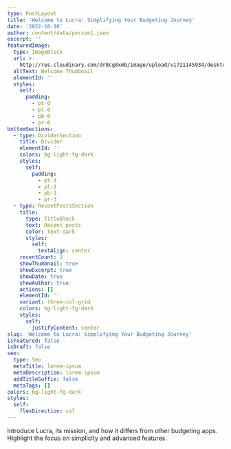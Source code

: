 ```yaml
---
type: PostLayout
title: 'Welcome to Lucra: Simplifying Your Budgeting Journey'
date: '2022-10-10'
author: content/data/person1.json
excerpt: ''
featuredImage:
  type: ImageBlock
  url: >-
    http://res.cloudinary.com/dr8cg8xmb/image/upload/v1721145934/desktop-mobile-preview.png
  altText: Welcome Thumbnail
  elementId: ''
  styles:
    self:
      padding:
        - pt-0
        - pl-0
        - pb-0
        - pr-0
bottomSections:
  - type: DividerSection
    title: Divider
    elementId: ''
    colors: bg-light-fg-dark
    styles:
      self:
        padding:
          - pt-3
          - pl-3
          - pb-3
          - pr-3
  - type: RecentPostsSection
    title:
      type: TitleBlock
      text: Recent posts
      color: text-dark
      styles:
        self:
          textAlign: center
    recentCount: 3
    showThumbnail: true
    showExcerpt: true
    showDate: true
    showAuthor: true
    actions: []
    elementId: ''
    variant: three-col-grid
    colors: bg-light-fg-dark
    styles:
      self:
        justifyContent: center
slug: 'Welcome to Lucra: Simplifying Your Budgeting Journey'
isFeatured: false
isDraft: false
seo:
  type: Seo
  metaTitle: lorem-ipsum
  metaDescription: lorem-ipsum
  addTitleSuffix: false
  metaTags: []
colors: bg-light-fg-dark
styles:
  self:
    flexDirection: col
---
```


Introduce Lucra, its mission, and how it differs from other budgeting apps. Highlight the focus on simplicity and advanced features.

